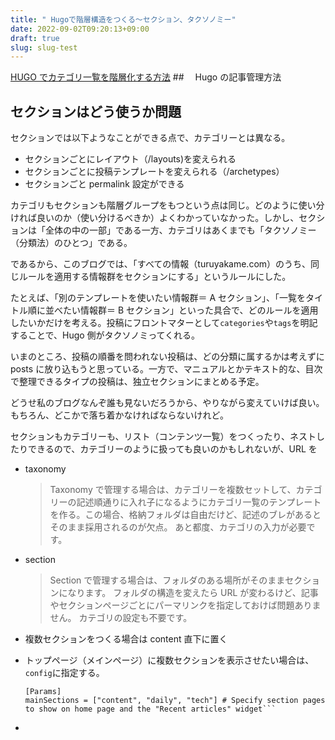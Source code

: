 ```yaml
---
title: " Hugoで階層構造をつくる〜セクション、タクソノミー"
date: 2022-09-02T09:20:13+09:00
draft: true
slug: slug-test
---
```


[HUGO でカテゴリ一覧を階層化する方法](https://aloha-ru.com/hugo/category-management/) ##　 Hugo の記事管理方法

## セクションはどう使うか問題

セクションでは以下ようなことができる点で、カテゴリーとは異なる。

- セクションごとにレイアウト（/layouts)を変えられる
- セクションごとに投稿テンプレートを変えられる（/archetypes）
- セクションごと permalink 設定ができる

カテゴリもセクションも階層グループをもつという点は同じ。どのように使い分ければ良いのか（使い分けるべきか）よくわかっていなかった。しかし、セクションは「全体の中の一部」である一方、カテゴリはあくまでも「タクソノミー（分類法）のひとつ」である。

であるから、このブログでは、「すべての情報（turuyakame.com）のうち、同じルールを適用する情報群をセクションにする」というルールにした。

たとえば、「別のテンプレートを使いたい情報群＝ A セクション」、「一覧をタイトル順に並べたい情報群＝ B セクション」といった具合で、どのルールを適用したいかだけを考える。投稿にフロントマターとして`categories`や`tags`を明記することで、Hugo 側がタクソノミってくれる。

いまのところ、投稿の順番を問われない投稿は、どの分類に属するかは考えずに posts に放り込もうと思っている。一方で、マニュアルとかテキスト的な、目次で整理できるタイプの投稿は、独立セクションにまとめる予定。

どうせ私のブログなんぞ誰も見ないだろうから、やりながら変えていけば良い。もちろん、どこかで落ち着かなければならないけれど。

セクションもカテゴリーも、リスト（コンテンツ一覧）をつくったり、ネストしたりできるので、カテゴリーのように扱っても良いのかもしれないが、URL を

- taxonomy
  > Taxonomy で管理する場合は、カテゴリーを複数セットして、カテゴリーの記述順通りに入れ子になるようにカテゴリ一覧のテンプレートを作る。この場合、格納フォルダは自由だけど、記述のブレがあるとそのまま採用されるのが欠点。
  > あと都度、カテゴリの入力が必要です。
- section

  > Section で管理する場合は、フォルダのある場所がそのままセクションになります。
  > フォルダの構造を変えたら URL が変わるけど、記事やセクションページごとにパーマリンクを指定しておけば問題ありません。
  > カテゴリの設定も不要です。

- 複数セクションをつくる場合は content 直下に置く
- トップページ（メインページ）に複数セクションを表示させたい場合は、`config`に指定する。
  ````
  [Params]
  mainSections = ["content", "daily", "tech"] # Specify section pages to show on home page and the "Recent articles" widget```
  ````
-
